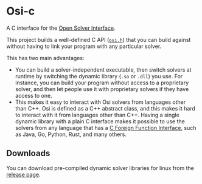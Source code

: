# Osi-c

A C interface for the [Open Solver Interface](https://github.com/coin-or/Osi#osi).

This project builds a well-defined C API ([`osi.h`](./osi.h)) that you can build against
without having to link your program with any particular solver.

This has two main advantages:
 - You can build a solver-independent executable,
   then switch solvers at runtime by switching the dynamic library (`.so` or `.dll`) you use.
   For instance, you can build your program without access to a proprietary solver, and then
   let people use it with proprietary solvers if they have access to one.
 - This makes it easy to interact with Osi solvers from languages other than C++.
   Osi is defined as a C++ abstract class,
   and this makes it hard to interact with it from languages other than C++.
   Having a single dynamic library with a plain C interface makes it possible to use 
   the solvers from any language that has a
   [C Foreign Function Interface](https://en.wikipedia.org/wiki/Foreign_function_interface),
   such as Java, Go, Python, Rust, and many others.
   
## Downloads

You can download pre-compiled dynamic solver libraries for linux
from the 
[release page](https://github.com/lovasoa/c-osi/releases).